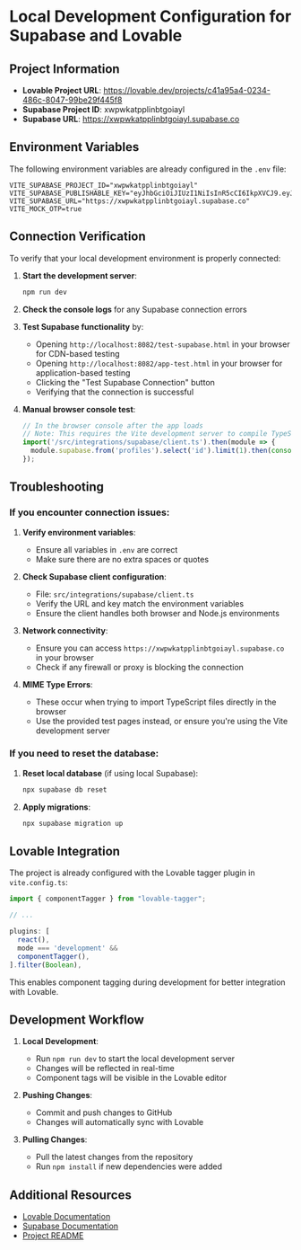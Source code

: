 # Local Development Configuration for Supabase and Lovable

## Project Information

- **Lovable Project URL**: https://lovable.dev/projects/c41a95a4-0234-486c-8047-99be29f445f8
- **Supabase Project ID**: xwpwkatpplinbtgoiayl
- **Supabase URL**: https://xwpwkatpplinbtgoiayl.supabase.co

## Environment Variables

The following environment variables are already configured in the `.env` file:

```env
VITE_SUPABASE_PROJECT_ID="xwpwkatpplinbtgoiayl"
VITE_SUPABASE_PUBLISHABLE_KEY="eyJhbGciOiJIUzI1NiIsInR5cCI6IkpXVCJ9.eyJpc3MiOiJzdXBhYmFzZSIsInJlZiI6Inh3cHdrYXRwcGxpbmJ0Z29pYXlsIiwicm9sZSI6ImFub24iLCJpYXQiOjE3NTY4MTM2NzUsImV4cCI6MjA3MjM4OTY3NX0.BlkGefwxmwhokAuK37zJm7nKC2beZF3x6gJB_rf8FXQ"
VITE_SUPABASE_URL="https://xwpwkatpplinbtgoiayl.supabase.co"
VITE_MOCK_OTP=true
```

## Connection Verification

To verify that your local development environment is properly connected:

1. **Start the development server**:
   ```bash
   npm run dev
   ```

2. **Check the console logs** for any Supabase connection errors

3. **Test Supabase functionality** by:
   - Opening `http://localhost:8082/test-supabase.html` in your browser for CDN-based testing
   - Opening `http://localhost:8082/app-test.html` in your browser for application-based testing
   - Clicking the "Test Supabase Connection" button
   - Verifying that the connection is successful

4. **Manual browser console test**:
   ```javascript
   // In the browser console after the app loads
   // Note: This requires the Vite development server to compile TypeScript
   import('/src/integrations/supabase/client.ts').then(module => {
     module.supabase.from('profiles').select('id').limit(1).then(console.log);
   });
   ```

## Troubleshooting

### If you encounter connection issues:

1. **Verify environment variables**:
   - Ensure all variables in `.env` are correct
   - Make sure there are no extra spaces or quotes

2. **Check Supabase client configuration**:
   - File: `src/integrations/supabase/client.ts`
   - Verify the URL and key match the environment variables
   - Ensure the client handles both browser and Node.js environments

3. **Network connectivity**:
   - Ensure you can access `https://xwpwkatpplinbtgoiayl.supabase.co` in your browser
   - Check if any firewall or proxy is blocking the connection

4. **MIME Type Errors**:
   - These occur when trying to import TypeScript files directly in the browser
   - Use the provided test pages instead, or ensure you're using the Vite development server

### If you need to reset the database:

1. **Reset local database** (if using local Supabase):
   ```bash
   npx supabase db reset
   ```

2. **Apply migrations**:
   ```bash
   npx supabase migration up
   ```

## Lovable Integration

The project is already configured with the Lovable tagger plugin in `vite.config.ts`:

```javascript
import { componentTagger } from "lovable-tagger";

// ...

plugins: [
  react(),
  mode === 'development' &&
  componentTagger(),
].filter(Boolean),
```

This enables component tagging during development for better integration with Lovable.

## Development Workflow

1. **Local Development**:
   - Run `npm run dev` to start the local development server
   - Changes will be reflected in real-time
   - Component tags will be visible in the Lovable editor

2. **Pushing Changes**:
   - Commit and push changes to GitHub
   - Changes will automatically sync with Lovable

3. **Pulling Changes**:
   - Pull the latest changes from the repository
   - Run `npm install` if new dependencies were added

## Additional Resources

- [Lovable Documentation](https://docs.lovable.dev/)
- [Supabase Documentation](https://supabase.com/docs)
- [Project README](../../README.md)